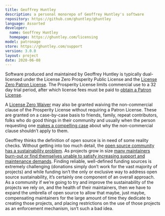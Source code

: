 ```yaml
---
title: Geoffrey Huntley
description: a personal monorepo of Geoffrey Huntley's software
repository: https://github.com/ghuntley/ghuntley
language: Assorted
developer:
  name: Geoffrey Huntley
  homepage: https://ghuntley.com/licensing
model: patronage
store: https://ghuntley.com/support
version: 3.0.0
layout: project
date: 2020-06-08
---
```


Software produced and maintained by Geoffrey Huntley is typically dual-licensed under the License Zero Prosperity Public License and the [License Zero Patron License](https://blog.licensezero.com/2019/05/24/patron-license.html). The Prosperity License limits commercial use to a 32 day trial period, after which license fees must be paid to [obtain a Patron License](https://ghuntley.com/support).

A [License Zero Waiver](https://licensezero.com/licenses/waiver) may also be granted waiving the non-commercial clause of the Prosperity License without requiring a Patron License. These are granted on a case-by-case basis to friends, family, repeat contributors, folks who do good things in their community and usually when the person requesting one [makes a compelling case](https://ghuntley.com/contact) about why the non-commercial clause shouldn’t apply to them.

Geoffrey thinks the definition of open source is in need of some reality checks. Without getting into too much detail, the [open source community has a sustainability problem](https://www.youtube.com/watch?v=Mm_RuObpeGo). As projects grow in size [many maintainers burn-out or find themselves unable to satisfy increasing support and maintenance demands](https://www.youtube.com/watch?v=0t85TyH-h04). Finding reliable, well-defined funding sources is extremely challenging (donations simply don’t work for the vast majority of projects) and while funding isn’t the only or exclusive way to address open source sustainability, it’s certainly one component of an overall approach. As a community if we’re going to try and improve the sustainability of the projects we rely on, and the health of their maintainers, then we have to expand the umbrella of open source to allow that maybe, just maybe, compensating maintainers for the large amount of time they dedicate to creating those projects, and placing restrictions on the use of those projects as an enforcement mechanism, isn’t such a bad idea.

